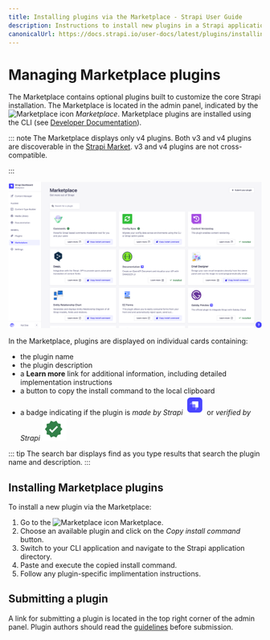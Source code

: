 ```yaml
---
title: Installing plugins via the Marketplace - Strapi User Guide
description: Instructions to install new plugins in a Strapi application via the Marketplace.
canonicalUrl: https://docs.strapi.io/user-docs/latest/plugins/installing-plugins-via-marketplace.html
---
```


# Managing Marketplace plugins

The Marketplace contains optional plugins built to customize the core Strapi installation. The Marketplace is located in the admin panel, indicated by the ![Marketplace icon](../assets/icons/marketplace.svg) _Marketplace_. Marketplace plugins are installed using the CLI (see [Developer Documentation](/developer-docs/latest/developer-resources/cli/CLI.md#strapi-install)).

::: note
The Marketplace displays only v4 plugins. Both v3 and v4 plugins are discoverable in the [Strapi Market](https://market.strapi.io/). v3 and v4 plugins are not cross-compatible.

:::

![The Marketplace interface](../assets/plugins/marketplace-v4.png)

In the Marketplace, plugins are displayed on individual cards containing:

- the plugin name 
- the plugin description
- a **Learn more** link for additional information, including detailed implementation instructions
- a button to copy the install command to the local clipboard
- a badge indicating if the plugin is _made by Strapi_ ![made by Strapi icon](../assets/icons/official-market.svg) or _verified by Strapi_ ![verified by Strapi icon](../assets/icons/verified-marketplace.svg)

::: tip
The search bar displays find as you type results that search the plugin name and description. 
:::

## Installing Marketplace plugins

To install a new plugin via the Marketplace:

1. Go to the ![Marketplace icon](../assets/icons/marketplace.svg) Marketplace.
2. Choose an available plugin and click on the _Copy install command_ button.
3. Switch to your CLI application and navigate to the Strapi application directory.
4. Paste and execute the copied install command.
5. Follow any plugin-specific implimentation instructions.

## Submitting a plugin

A link for submitting a plugin is located in the top right corner of the admin panel. Plugin authors should read the [guidelines](https://strapi.io/strapi-market-guidelines) before submission.
